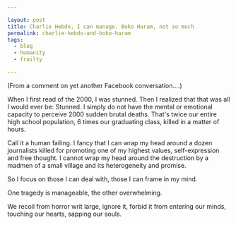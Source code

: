 ```yaml
---

layout: post
title: Charlie Hebdo, I can manage. Boko Haram, not so much
permalink: charlie-hebdo-and-boko-haram
tags:
  - blog
  - humanity
  - frailty

---
```


(From a comment on yet another Facebook conversation....)

When I first read of the 2000, I was stunned. Then I realized that that was all I would ever be: Stunned. I simply do not have the mental or emotional capacity to perceive 2000 sudden brutal deaths. That's twice our entire high school population, 6 times our graduating class, killed in a matter of hours.

Call it a human failing. I fancy that I can wrap my head around a dozen journalists killed for promoting one of my highest values, self-expression and free thought. I cannot wrap my head around the destruction by a madmen of a small village and its heterogeneity and promise.

So I focus on those I can deal with, those I can frame in my mind.

One tragedy is manageable, the other overwhelming.

We recoil from horror writ large, ignore it, forbid it from entering our minds, touching our hearts, sapping our souls.
